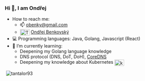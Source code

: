 ### Hi 👋, I am Ondřej

- How to reach me: 
  - 📫 obenky@gmail.com
  - <a href="https://www.linkedin.com/in/ond%C5%99ej-benkovsk%C3%BD-5b0842ba" target="blank"><img align="center" src="https://cdn.jsdelivr.net/npm/simple-icons@3.0.1/icons/linkedin.svg" alt="Tantalor93" height="20" width="30" /></a> [Ondřej Benkovský](https://www.linkedin.com/in/ond%C5%99ej-benkovsk%C3%BD-5b0842ba/)
- 💻 Programming languages: Java, Golang, Javascript (React)
- 🌱 I’m currently learning:
  - Deepening my Golang language knowledge
  - DNS protocol (DNS, DoT, DoH), [CoreDNS](https://github.com/coredns/coredns)
  - Deepening my knowledge about Kubernetes <a href="https://kubernetes.io/" target="blank"><img align="center" src="https://cdn.jsdelivr.net/npm/simple-icons@3.0.1/icons/kubernetes.svg" alt="kubernetes" height="20" width="30" /></a>

<p>&nbsp;<img align="center" src="https://github-readme-stats.vercel.app/api?username=tantalor93&show_icons=true" alt="tantalor93" /></p>
